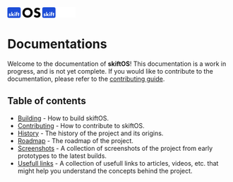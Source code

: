 <img src="logo-light.svg#gh-light-mode-only" height="24" />
<img src="logo-dark.svg#gh-dark-mode-only" height="24" />

# Documentations

Welcome to the documentation of **skiftOS**! This documentation is a work in progress, and is not yet complete. If you would like to contribute to the documentation, please refer to the [contributing guide](contributing.md).

## Table of contents

- [Building](building.md) - How to build skiftOS.
- [Contributing](contributing.md) - How to contribute to skiftOS.
- [History](history.md) - The history of the project and its origins.
- [Roadmap](roadmap.md) - The roadmap of the project.
- [Screenshots](screenshots/) - A collection of screenshots of the project from early prototypes to the latest builds.
- [Usefull links](usefull.md) - A collection of usefull links to articles, videos, etc. that might help you understand the concepts behind the project.
